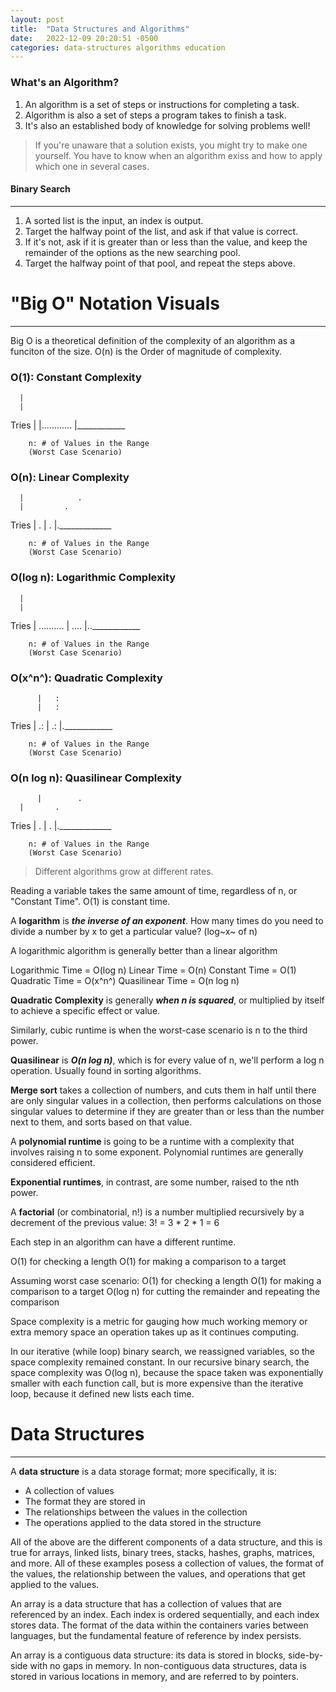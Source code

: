 ```yaml
---
layout: post
title:  "Data Structures and Algorithms"
date:   2022-12-09 20:20:51 -0500
categories: data-structures algorithms education
---
```


### What's an Algorithm?

1. An algorithm is a set of steps or instructions for completing a task.
2. Algorithm is also a set of steps a program takes to finish a task.
3. It's also an established body of knowledge for solving problems well!

> If you're unaware that a solution exists, you might try to make one yourself. You have to know when an algorithm exiss and how to apply which one in several cases.

#### Binary Search
---

1. A sorted list is the input, an index is output.
2. Target the halfway point of the list, and ask if that value is correct.
3. If it's not, ask if it is greater than or less than the value, and keep the remainder of the options as the new searching pool.
4. Target the halfway point of that pool, and repeat the steps above.

# "Big O" Notation Visuals
---

Big O is a theoretical definition of the complexity of an algorithm as a funciton of the size. O(n) is the Order of magnitude of complexity.

### O(1): Constant Complexity

      |
      |
Tries	|
      |............
      |____________

		n: # of Values in the Range
		(Worst Case Scenario)

### O(n): Linear Complexity

      |            .
      |         .
Tries	|      .
      |   .
      |._____________

		n: # of Values in the Range
		(Worst Case Scenario)

### O(log n): Logarithmic Complexity

      |
      |
Tries	|    ..........
      | ....
      |..____________

		n: # of Values in the Range
		(Worst Case Scenario)

### O(x^n^): Quadratic Complexity

		  |   :
		  |   :
Tries	|  .:
		  | .:
		  |.____________

		n: # of Values in the Range
		(Worst Case Scenario)

### O(n log n): Quasilinear Complexity

		  |        .
      |       .
Tries	|     .
		  |   .
		  |._____________

		n: # of Values in the Range
		(Worst Case Scenario)

> Different algorithms grow at different rates.

Reading a variable takes the same amount of time, regardless of n, or "Constant Time". O(1) is constant time.

A **logarithm** is ***the inverse of an exponent***. How many times do you need to divide a number by x to get a particular value? (log~x~ of n)

A logarithmic algorithm is generally better than a linear algorithm

Logarithmic Time = O(log n)
Linear Time = O(n)
Constant Time = O(1)
Quadratic Time = O(x^n^)
Quasilinear Time = O(n log n)

**Quadratic Complexity** is generally ***when n is squared***, or multiplied by itself to achieve a specific effect or value.

Similarly, cubic runtime is when the worst-case scenario is n to the third power.

**Quasilinear** is ***O(n log n)***, which is for every value of n, we'll perform a log n operation. Usually found in sorting algorithms.

**Merge sort** takes a collection of numbers, and cuts them in half until there are only singular values in a collection, then performs calculations on those singular values to determine if they are greater than or less than the number next to them, and sorts based on that value.

A **polynomial runtime** is going to be a runtime with a complexity that involves raising n to some exponent. Polynomial runtimes are generally considered efficient.

**Exponential runtimes**, in contrast, are some number, raised to the nth power.

A **factorial** (or combinatorial, n!) is a number multiplied recursively by a decrement of the previous value: 3! = 3 * 2 * 1 = 6

Each step in an algorithm can have a different runtime.

O(1) for checking a length
O(1) for making a comparison to a target

Assuming worst case scenario:
O(1) for checking a length
O(1) for making a comparison to a target
O(log n) for cutting the remainder and repeating the comparison

Space complexity is a metric for gauging how much working memory or extra memory space an operation takes up as it continues computing.

In our iterative (while loop) binary search, we reassigned variables, so the space complexity remained constant. In our recursive binary search, the space complexity was O(log n), because the space taken was exponentially smaller with each function call, but is more expensive than the iterative loop, because it defined new lists each time.



# Data Structures
---

A **data structure** is a data storage format; more specifically, it is:

- A collection of values
- The format they are stored in
- The relationships between the values in the collection
- The operations applied to the data stored in the structure

All of the above are the different components of a data structure, and this is true for arrays, linked lists, binary trees, stacks, hashes, graphs, matrices, and more. All of these examples posess a collection of values, the format of the values, the relationship between the values, and operations that get applied to the values.

An array is a data structure that has a collection of values that are referenced by an index. Each index is ordered sequentially, and each index stores data. The format of the data within the containers varies between languages, but the fundamental feature of reference by index persists.

An array is a contiguous data structure: its data is stored in blocks, side-by-side with no gaps in memory. In non-contiguous data structures, data is stored in various locations in memory, and are referred to by pointers.
